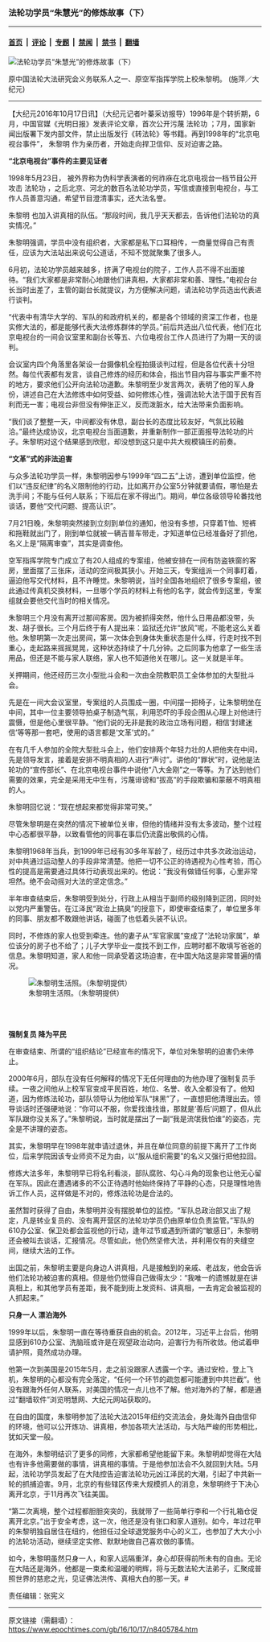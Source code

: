 ### 法轮功学员“朱慧光”的修炼故事（下）

---

#### [首页](../../../..?n8405784) &nbsp;|&nbsp; [评论](../../../../../epoch-comment?n8405784) &nbsp;|&nbsp; [专题](../../../../../epoch-special?n8405784) &nbsp;|&nbsp; [禁闻](../../../../../epoch-news?n8405784) &nbsp;|&nbsp; [禁书](../../../../../books?n8405784) &nbsp;|&nbsp; [翻墙](https://github.com/gfw-breaker/nogfw/blob/master/README.md?n8405784)


<div><img alt="法轮功学员“朱慧光”的修炼故事（下）" class="attachment-djy_600_400 size-djy_600_400 wp-post-image" src="https://i.epochtimes.com/assets/uploads/2016/08/bb0f875a9f6fea64944312aea4b7b303-600x400.jpg"/>
<div class="caption">
 <p>
  原中国法轮大法研究会义务联系人之一、原空军指挥学院上校朱黎明。 (施萍／大纪元)
 </p>
</div></div><hr/><div class="post_content" id="artbody" itemprop="articleBody">
 <!-- article content begin -->
 <p>
  【大纪元2016年10月17日讯】（大纪元记者叶蓁采访报导）1996年是个转折期，6月，中国官媒《光明日报》发表评论文章，首次公开污蔑
  <ok href="https://www.epochtimes.com/gb/tag/%E6%B3%95%E8%BD%AE%E5%8A%9F.html">
   法轮功
  </ok>
  ；7月，国家新闻出版署下发内部文件，禁止出版发行《转法轮》等书籍。再到1998年的“北京电视台事件”，
  <ok href="https://www.epochtimes.com/gb/tag/%E6%9C%B1%E9%BB%8E%E6%98%8E.html">
   朱黎明
  </ok>
  作为亲历者，开始走向捍卫信仰、反对迫害之路。
 </p>
 <p>
  <strong>
   “北京电视台”事件的主要见证者
  </strong>
 </p>
 <p>
  1998年5月23日， 被外界称为伪科学表演者的何祚庥在北京电视台一档节目公开攻击
  <ok href="https://www.epochtimes.com/gb/tag/%E6%B3%95%E8%BD%AE%E5%8A%9F.html">
   法轮功
  </ok>
  ，之后北京、河北的数百名法轮功学员，写信或直接到电视台，与工作人员善意沟通，希望节目澄清事实，还大法名誉。
 </p>
 <p>
  <ok href="https://www.epochtimes.com/gb/tag/%E6%9C%B1%E9%BB%8E%E6%98%8E.html">
   朱黎明
  </ok>
  也加入讲真相的队伍。“那段时间，我几乎天天都去，告诉他们法轮功的真实情况。”
 </p>
 <p>
  朱黎明强调，学员中没有组织者，大家都是私下口耳相传，一商量觉得自己有责任，应该为大法站出来说句公道话，不知不觉就聚集了很多人。
 </p>
 <p>
  6月初，法轮功学员越来越多，挤满了电视台的院子，工作人员不得不出面接待。“我们大家都是非常耐心地跟他们讲真相，大家都非常和善、理性。”电视台台长当时出差了，主管的副台长就提议，为方便解决问题，请法轮功学员选出代表进行谈判。
 </p>
 <p>
  “代表中有清华大学的、军队的和政府机关的，都是各个领域的资深工作者，也是实修大法的，都是能够代表大法修炼群体的学员。”前后共选出八位代表，他们在北京电视台的一间会议室里和副台长等五、六位电视台工作人员进行了为期一天的谈判。
 </p>
 <p>
  会议室内四个角落里各架设一台摄像机全程拍摄谈判过程，但是各位代表十分坦然。每位代表都有发言，谈自己修炼的经历和体会，指出节目内容与事实严重不符的地方，要求他们公开向法轮功道歉。朱黎明至少发言两次，表明了他的军人身份，讲述自己在大法修炼中如何受益、如何修炼心性，强调法轮大法于国于民有百利而无一害；电视台非但没有伸张正义，反而泼脏水，给大法带来负面影响。
 </p>
 <p>
  “我们谈了整整一天，中间都没有休息，副台长的态度比较友好，气氛比较融洽。”最终达成协议，北京电视台当面道歉，并重新制作一部正面报导法轮功的片子。朱黎明对这个结果感到欣慰，却没想到这只是中共大规模镇压的前奏。
 </p>
 <p>
  <strong>
   “文革”式的非法迫害
  </strong>
 </p>
 <p>
  与众多法轮功学员一样，朱黎明因参与1999年“四二五”上访，遭到单位监控，他们以“违反纪律”的名义限制他的行动，比如离开办公室5分钟就要请假，哪怕是去洗手间；不能与任何人联系；下班后在家不得出门。期间，单位各级领导轮番找他谈话，要他“交代问题、提高认识”。
 </p>
 <p>
  7月21日晚，朱黎明突然接到立刻到单位的通知，他没有多想，只穿着T恤、短裤和拖鞋就出门了，刚到单位就被一辆吉普车带走，才知道单位已经准备好了抓他，名义上是“隔离审查”，其实是调查他。
 </p>
 <p>
  空军指挥学院专门成立了有20人组成的专案组，他被安排在一间有防盗铁窗的客房，里面摆了三张床，活动的空间极其狭小。开始三天，专案组派一个同事盯着，逼迫他写交代材料，且不许睡觉。朱黎明说，当时全国各地组织了很多专案组，彼此通过传真机交换材料，一旦哪个学员的材料上有他的名字，就会传到这里，专案组就会要他交代当时的相关情况。
 </p>
 <p>
  朱黎明三个月没有离开过那间客房。因为被抓得突然，他什么日用品都没带，头发、胡子很长。三个月后终于有人提出来：监狱还允许“放风”呢，不能老这么关着他。朱黎明第一次走出房间，第一次体会到身体失重状态是什么样，行走时找不到重心，走起路来摇摇晃晃，这种状态持续了十几分钟。之后同事为他拿了一些生活用品，但还是不能与家人联络，家人也不知道他关在哪儿。这一关就是半年。
 </p>
 <p>
  关押期间，他还经历三次小型批斗会和一次由全院教职员工全体参加的大型批斗会。
 </p>
 <p>
  先是在一间大会议室里，专案组的人员围成一圈，中间摆一把椅子，让朱黎明坐在中间，其中一位主要领导拍桌子制造气氛，利用恐吓的手段企图从心理上对他进行震慑，但是他心里很平静。“他们说的无非是我的政治立场有问题，相信‘封建迷信’等等那一套吧，使用的语言都是‘文革’式的。”
 </p>
 <p>
  在有几千人参加的全院大型批斗会上，他们安排两个年轻力壮的人把他夹在中间，先是领导发言，接着是安排不明真相的人进行“声讨”。讲他的“罪状”时，说他是法轮功的“宣传部长”、在北京电视台事件中说他“八大金刚”之一等等。为了达到他们需要的效果，完全是采用无中生有，污蔑诽谤和“拔高”的手段欺骗和蒙蔽不明真相的人。
 </p>
 <p>
  朱黎明回忆说：“现在想起来都觉得非常可笑。”
 </p>
 <p>
  尽管朱黎明是在突然的情况下被单位关审，但他的情绪并没有太多波动，整个过程中心态都很平静，以致看管他的同事在事后仍流露出敬佩的心情。
 </p>
 <p>
  朱黎明1968年当兵，到1999年已经有30多年军龄了，经历过中共多次政治运动，对中共通过运动整人的手段非常清楚。他把一切不公正的待遇视为心性考验，而心性的提高是需要通过具体行动表现出来的。他说：“我没有做错任何事，心里非常坦然。绝不会动摇对大法的坚定信念。”
 </p>
 <p>
  半年审查结束后，朱黎明受到处分，行政上从相当于副师的级别降到正团，同时处以党内严重警告。在江泽民“政治上搞臭”的授意下，即使审查结束了，单位里多年的同事、朋友都不敢跟他讲话，碰面了也低着头装不认识。
 </p>
 <p>
  同时，不修炼的家人也受到牵连。他的妻子从“军官家属”变成了“法轮功家属”，单位该分的房子也不给了；儿子大学毕业一度找不到工作，应聘时都不敢填写爸爸的信息。朱黎明知道，家人和他一同承受着这场迫害，在中国大陆这是非常普遍的情况。
 </p>
 <figure aria-describedby="caption-attachment-8405825" class="wp-caption aligncenter" id="attachment_8405825" style="width: 300px">
  <ok href=" https://i.epochtimes.com/assets/uploads/2016/10/a26823b843c201fc2377fd34a88919ce-300x414.jpg" rel="noreferrer noopener" target="_blank">
   <img alt="朱黎明生活照。（朱黎明提供）" class="wp-image-8405825 size-small" src="https://i.epochtimes.com/assets/uploads/2016/10/a26823b843c201fc2377fd34a88919ce-300x414.jpg"/>
  </ok>
  <br/><figcaption class="wp-caption-text" id="caption-attachment-8405825">
   朱黎明生活照。（朱黎明提供）
  </figcaption><br/>
 </figure><br/>
 <p>
  <strong>
   强制复员 降为平民
  </strong>
 </p>
 <p>
  在审查结束、所谓的“组织结论”已经宣布的情况下，单位对朱黎明的迫害仍未停止。
 </p>
 <p>
  2000年6月，部队在没有任何解释的情况下无任何理由的为他办理了强制复员手续。一夜之间他从上校军官变成平民百姓，地位、名誉、收入全都没有了。他知道，因为修炼法轮功，部队领导认为他给军队“抹黑”了，一直想把他清理出去。领导谈话时还强硬地说：“你可以不服，你爱找谁找谁，那就是‘善后’问题了，但从此军队跟你没关系了。”朱黎明说，当时就是摆出了一副“我是流氓我怕谁”的姿态，完全是不讲理的姿态。
 </p>
 <p>
  其实，朱黎明早在1998年就申请过退休，并且在单位同意的前提下离开了工作岗位，后来学院因该专业师资不足为由，以“服从组织需要”的名义又强行把他拉回。
 </p>
 <p>
  修炼大法多年，朱黎明早已将名利看淡，部队腐败、勾心斗角的现象也让他无心留在军队。因此在遭遇诸多的不公正待遇时他始终保持了平静的心态，只是理性地告诉工作人员，这样做是不对的，修炼法轮功是合法的。
 </p>
 <p>
  虽然暂时获得了自由，朱黎明并没有摆脱单位的监控。“军队总政治部又出了规定，凡是转业复员的、没有离开营区的法轮功学员仍由原单位负责监管。”军队的610办公室、保卫处都会监视他的行动，逢年过节或遇到所谓的“敏感日”，朱黎明还会被叫去谈话，汇报情况。尽管如此，他仍然坚修大法，并利用仅有的夹缝空间，继续大法的工作。
 </p>
 <p>
  出国之前，朱黎明主要是向身边人讲真相，凡是接触到的亲戚、老战友，他会告诉他们法轮功被迫害的真相。但是他仍觉得自己做得太少：“我唯一的遗憾就是在讲真相上，和其他学员有差距，我不能到街上发资料、讲真相，一去肯定会被监视的人抓起来。”
 </p>
 <p>
  <strong>
   只身一人
  </strong>
  <strong>
  </strong>
  <strong>
   漂泊海外
  </strong>
 </p>
 <p>
  1999年以后，朱黎明一直在等待重获自由的机会。2012年，习近平上台后，他明显感到610办公室、洗脑班或许是在观望政治动向，迫害行为有所收敛。他试着申请护照，竟然成功办理。
 </p>
 <p>
  他第一次到美国是2015年5月，走之前没跟家人透露一个字。通过安检，登上飞机，朱黎明的心都没有完全落定，“任何一个环节的疏忽都可能遭到中共拦截”。他没有跟海外任何人联系，对美国的情况一点儿也不了解。他对海外的了解，都是通过“翻墙软件”浏览明慧网、大纪元网站获取的。
 </p>
 <p>
  在自由的国度，朱黎明参加了法轮大法2015年纽约交流法会，身处海外自由信仰的环境，他可以公开炼功、讲真相，参加各项大法活动，与大陆严峻的形势相比，犹如天堂一般。
 </p>
 <p>
  在海外，朱黎明结识了更多的同修，大家都希望他能留下来。朱黎明却觉得在大陆也有许多他需要做的事情，讲真相的事情。于是他参加法会不久就回到大陆。5月起，法轮功学员发起了在大陆控告迫害法轮功元凶江泽民的大潮，引起了中共新一轮的抓捕迫害。9月，北京的有些辖区传来大规模抓人的消息，朱黎明终于下决心离开北京，于11月再次飞往美国。
 </p>
 <p>
  “第二次离境，整个过程都胆胆突突的，我就带了一些简单行李和一个行礼箱仓促离开北京。”出于安全考虑，这一次，他还是没有张口和家人道别。如今，年过花甲的朱黎明独自居住在纽约，他担任过全球退党服务中心的义工，也参加了大大小小的法轮功活动，继续坚定实修、默默地做自己喜欢做的事情。
 </p>
 <p>
  如今，朱黎明虽然只身一人，和家人远隔重洋，身心却获得前所未有的自由。无论在大陆还是海外，他都是一束柔和温暖的明辉，将与无数法轮大法弟子，汇聚成普照世界的慈悲之光，见证佛法洪传、真相大白的那一天。#
 </p>
 <p>
  责任编辑：张宪义
 </p>
 <!-- article content end -->
 <div id="below_article_ad">
 </div>
</div>


---

原文链接（需翻墙）：https://www.epochtimes.com/gb/16/10/17/n8405784.htm